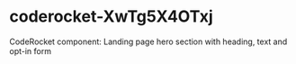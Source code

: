 # coderocket-XwTg5X4OTxj
CodeRocket component: Landing page hero section with heading, text and opt-in form